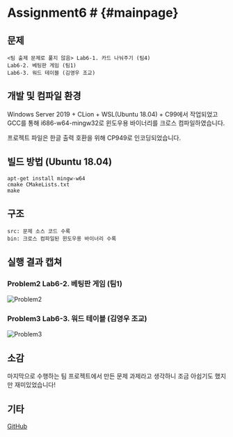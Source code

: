 ﻿# Assignment6 # {#mainpage}

## 문제
```
<팀 출제 문제로 풀지 않음> Lab6-1. 카드 나눠주기 (팀4)
Lab6-2. 베팅판 게임 (팀1)
Lab6-3. 워드 테이블 (김영우 조교)
```

## 개발 및 컴파일 환경
Windows Server 2019 + CLion + WSL(Ubuntu 18.04) + C99에서 작업되었고 GCC를 통해 i686-w64-mingw32로 윈도우용 바이너리를 크로스 컴파일하였습니다.

프로젝트 파일은 한글 출력 호환을 위해 CP949로 인코딩되었습니다.

## 빌드 방법 (Ubuntu 18.04)
```
apt-get install mingw-w64
cmake CMakeLists.txt
make
```

## 구조
```
src: 문제 소스 코드 수록
bin: 크로스 컴파일된 윈도우용 바이너리 수록
```

## 실행 결과 캡쳐
### Problem2	Lab6-2. 베팅판 게임 (팀1)
![Problem2](../report/capture/Problem2.png)
### Problem3	Lab6-3. 워드 테이블 (김영우 조교)
![Problem3](../report/capture/Problem3.png)

## 소감
마지막으로 수행하는 팀 프로젝트에서 만든 문제 과제라고 생각하니 조금 아쉽기도 했지만 재미있었습니다!

## 기타
[GitHub](https://github.com/refracta/koreatech-assignment/tree/master/CPrograming2)